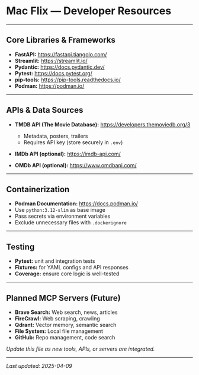 # Mac Flix — Developer Resources

---

## Core Libraries & Frameworks

- **FastAPI:** https://fastapi.tiangolo.com/
- **Streamlit:** https://streamlit.io/
- **Pydantic:** https://docs.pydantic.dev/
- **Pytest:** https://docs.pytest.org/
- **pip-tools:** https://pip-tools.readthedocs.io/
- **Podman:** https://podman.io/

---

## APIs & Data Sources

- **TMDB API (The Movie Database):** https://developers.themoviedb.org/3
  - Metadata, posters, trailers
  - Requires API key (store securely in `.env`)

- **IMDb API (optional):** https://imdb-api.com/
- **OMDb API (optional):** https://www.omdbapi.com/

---

## Containerization

- **Podman Documentation:** https://docs.podman.io/
- Use `python:3.12-slim` as base image
- Pass secrets via environment variables
- Exclude unnecessary files with `.dockerignore`

---

## Testing

- **Pytest:** unit and integration tests
- **Fixtures:** for YAML configs and API responses
- **Coverage:** ensure core logic is well-tested

---

## Planned MCP Servers (Future)

- **Brave Search:** Web search, news, articles
- **FireCrawl:** Web scraping, crawling
- **Qdrant:** Vector memory, semantic search
- **File System:** Local file management
- **GitHub:** Repo management, code search

_Update this file as new tools, APIs, or servers are integrated._

---

_Last updated: 2025-04-09_
